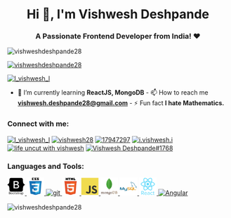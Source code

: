 <h1 align="center">Hi 👋, I'm Vishwesh Deshpande</h1>
<h3 align="center">A Passionate Frontend Developer from India! ❤️</h3>

<p align="left">
  <img
    src="https://komarev.com/ghpvc/?username=vishweshdeshpande28&label=Profile%20views&color=0e75b6&style=flat"
    alt="vishweshdeshpande28"
  />
</p>

<p align="left">
  <a href="https://github.com/ryo-ma/github-profile-trophy"
    ><img
      src="https://github-profile-trophy.vercel.app/?username=vishweshdeshpande28"
      alt="vishweshdeshpande28"
  /></a>
</p>

<p align="left">
  <a href="https://twitter.com/l_vishwesh_l" target="blank"
    ><img
      src="https://img.shields.io/twitter/follow/l_vishwesh_l?logo=twitter&style=for-the-badge"
      alt="l_vishwesh_l"
  /></a>
</p>

- 🌱 I’m currently learning **ReactJS, MongoDB** - 📫 How to reach me
**vishwesh.deshpande28@gmail.com** - ⚡ Fun fact **I hate Mathematics.**

<h3 align="left">Connect with me:</h3>
<p align="left">
  <a href="https://twitter.com/l_vishwesh_l" target="blank"
    ><img
      align="center"
      src="https://raw.githubusercontent.com/rahuldkjain/github-profile-readme-generator/master/src/images/icons/Social/twitter.svg"
      alt="l_vishwesh_l"
      height="30"
      width="40"
  /></a>
  <a href="https://linkedin.com/in/vishwesh28" target="blank"
    ><img
      align="center"
      src="https://raw.githubusercontent.com/rahuldkjain/github-profile-readme-generator/master/src/images/icons/Social/linked-in-alt.svg"
      alt="vishwesh28"
      height="30"
      width="40"
  /></a>
  <a href="https://stackoverflow.com/users/17947297" target="blank"
    ><img
      align="center"
      src="https://raw.githubusercontent.com/rahuldkjain/github-profile-readme-generator/master/src/images/icons/Social/stack-overflow.svg"
      alt="17947297"
      height="30"
      width="40"
  /></a>
  <a href="https://instagram.com/i.vishwesh.i" target="blank"
    ><img
      align="center"
      src="https://raw.githubusercontent.com/rahuldkjain/github-profile-readme-generator/master/src/images/icons/Social/instagram.svg"
      alt="i.vishwesh.i"
      height="30"
      width="40"
  /></a>
  <a href="https://www.youtube.com/c/life uncut with vishwesh" target="blank"
    ><img
      align="center"
      src="https://raw.githubusercontent.com/rahuldkjain/github-profile-readme-generator/master/src/images/icons/Social/youtube.svg"
      alt="life uncut with vishwesh"
      height="30"
      width="40"
  /></a>
  <a href="https://discord.gg/Vishwesh Deshpande#1768" target="blank"
    ><img
      align="center"
      src="https://raw.githubusercontent.com/rahuldkjain/github-profile-readme-generator/master/src/images/icons/Social/discord.svg"
      alt="Vishwesh Deshpande#1768"
      height="30"
      width="40"
  /></a>
</p>

<h3 align="left">Languages and Tools:</h3>
<p align="left">
  <a href="https://getbootstrap.com" target="_blank" rel="noreferrer">
    <img
      src="https://raw.githubusercontent.com/devicons/devicon/master/icons/bootstrap/bootstrap-plain-wordmark.svg"
      alt="bootstrap"
      width="40"
      height="40"
    />
  </a>
  <a href="https://www.w3schools.com/css/" target="_blank" rel="noreferrer">
    <img
      src="https://raw.githubusercontent.com/devicons/devicon/master/icons/css3/css3-original-wordmark.svg"
      alt="css3"
      width="40"
      height="40"
    />
  </a>
  <a href="https://git-scm.com/" target="_blank" rel="noreferrer">
    <img
      src="https://www.vectorlogo.zone/logos/git-scm/git-scm-icon.svg"
      alt="git"
      width="40"
      height="40"
    />
  </a>
  <a href="https://www.w3.org/html/" target="_blank" rel="noreferrer">
    <img
      src="https://raw.githubusercontent.com/devicons/devicon/master/icons/html5/html5-original-wordmark.svg"
      alt="html5"
      width="40"
      height="40"
    />
  </a>
  <a
    href="https://developer.mozilla.org/en-US/docs/Web/JavaScript"
    target="_blank"
    rel="noreferrer"
  >
    <img
      src="https://raw.githubusercontent.com/devicons/devicon/master/icons/javascript/javascript-original.svg"
      alt="Javascript"
      width="40"
      height="40"
    />
  </a>
  <a href="https://www.mongodb.com/" target="_blank" rel="noreferrer">
    <img
      src="https://raw.githubusercontent.com/devicons/devicon/master/icons/mongodb/mongodb-original-wordmark.svg"
      alt="Mongodb"
      width="40"
      height="40"
    />
  </a>
  <a href="https://www.mysql.com/" target="_blank" rel="noreferrer">
    <img
      src="https://raw.githubusercontent.com/devicons/devicon/master/icons/mysql/mysql-original-wordmark.svg"
      alt="Mysql"
      width="40"
      height="40"
    />
  </a>
  <a href="https://reactjs.org/" target="_blank" rel="noreferrer">
    <img
      src="https://raw.githubusercontent.com/devicons/devicon/master/icons/react/react-original-wordmark.svg"
      alt="React"
      width="40"
      height="40"
    />
  </a>
  <a href="https://angular.io/" target="_blank" rel="noreferrer">
    <img
      src="https://upload.wikimedia.org/wikipedia/commons/thumb/c/cf/Angular_full_color_logo.svg/2048px-Angular_full_color_logo.svg.png"
      alt="Angular"
      width="40"
      height="40"
    />
  </a>
</p>


<p>
  <img
    align="center"
    src="https://github-readme-streak-stats.herokuapp.com/?user=vishweshdeshpande28&"
    alt="vishweshdeshpande28"
  />
</p>
